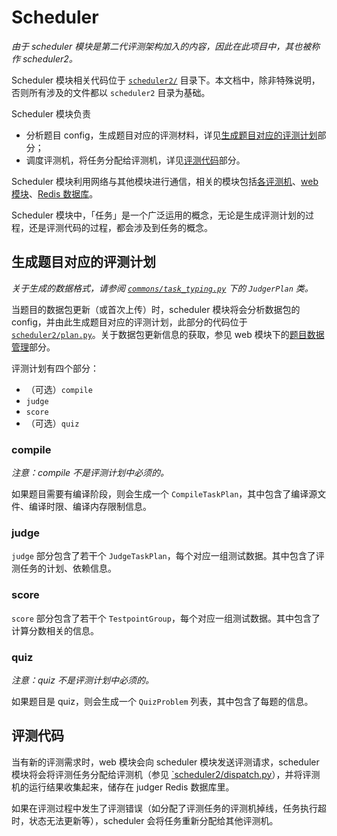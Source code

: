 # Scheduler

*由于 scheduler 模块是第二代评测架构加入的内容，因此在此项目中，其也被称作 scheduler2。*

Scheduler 模块相关代码位于 [`scheduler2/`](../../scheduler2/) 目录下。本文档中，除非特殊说明，否则所有涉及的文件都以 `scheduler2` 目录为基础。

Scheduler 模块负责

- 分析题目 config，生成题目对应的评测材料，详见[生成题目对应的评测计划](#生成题目对应的评测计划)部分；
- 调度评测机，将任务分配给评测机，详见[评测代码](#评测代码)部分。

Scheduler 模块利用网络与其他模块进行通信，相关的模块包括[各评测机](judger.md)、[web 模块](web.md)、[Redis 数据库](redis.md)。

Scheduler 模块中，「任务」是一个广泛运用的概念，无论是生成评测计划的过程，还是评测代码的过程，都会涉及到任务的概念。

## 生成题目对应的评测计划

*关于生成的数据格式，请参阅 [`commons/task_typing.py`](../../commons/task_typing.py) 下的 `JudgerPlan` 类。*

当题目的数据包更新（或首次上传）时，scheduler 模块将会分析数据包的 config，并由此生成题目对应的评测计划，此部分的代码位于 [`scheduler2/plan.py`](../../scheduler2/plan.py)。关于数据包更新信息的获取，参见 web 模块下的[题目数据管理](web.md#题目数据管理)部分。

评测计划有四个部分：

- （可选）`compile`
- `judge`
- `score`
- （可选）`quiz`

### compile

*注意：compile 不是评测计划中必须的。*

如果题目需要有编译阶段，则会生成一个 `CompileTaskPlan`，其中包含了编译源文件、编译时限、编译内存限制信息。

### judge

`judge` 部分包含了若干个 `JudgeTaskPlan`，每个对应一组测试数据。其中包含了评测任务的计划、依赖信息。

### score

`score` 部分包含了若干个 `TestpointGroup`，每个对应一组测试数据。其中包含了计算分数相关的信息。

### quiz

*注意：quiz 不是评测计划中必须的。*

如果题目是 quiz，则会生成一个 `QuizProblem` 列表，其中包含了每题的信息。

## 评测代码

当有新的评测需求时，web 模块会向 scheduler 模块发送评测请求，scheduler 模块将会将评测任务分配给评测机（参见 [`scheduler2/dispatch.py](../../scheduler2/dispatch.py)），并将评测机的运行结果收集起来，储存在 judger Redis 数据库里。

如果在评测过程中发生了评测错误（如分配了评测任务的评测机掉线，任务执行超时，状态无法更新等），scheduler 会将任务重新分配给其他评测机。
